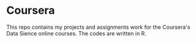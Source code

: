 # Coursera

This repo contains my projects and assignments work for the Coursera's Data Sience online courses. The codes are written in R.  
